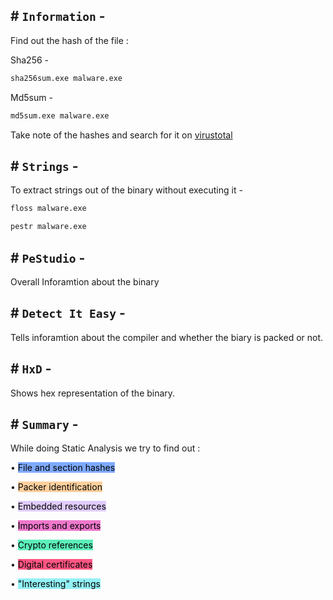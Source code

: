 ## # `Information` -

Find out the hash of the file :

Sha256 -

```bash
sha256sum.exe malware.exe
```

Md5sum -

```bash
md5sum.exe malware.exe
```

Take note of the hashes and search for it on [virustotal](https://www.virustotal.com/gui/home/search)

## # `Strings` -

To extract strings out of the binary without executing it -

```bash
floss malware.exe
```

```bash
pestr malware.exe
```

## # `PeStudio` -

Overall Inforamtion about the binary

## # `Detect It Easy` -

Tells inforamtion about the compiler and whether the biary is packed or not.

## # `HxD` -

Shows hex representation of the binary.

## # `Summary` -

While doing Static Analysis we try to find out :

• <mark style="background: #3D7EFFA6;">File and section hashes</mark>

• <mark style="background: #FFB86CA6;">Packer identification</mark>

• <mark style="background: #D2B3FFA6;">Embedded resources</mark>

• <mark style="background: #E632B3A6;">Imports and exports</mark>

• <mark style="background: #07E997A6;">Crypto references</mark>

• <mark style="background: #FF5582;">Digital certificates</mark>

• <mark style="background: #07E2E96E;">"Interesting" strings</mark>
